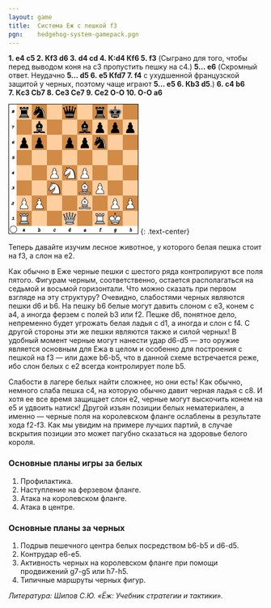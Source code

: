 ```yaml
---
layout: game
title:  Система Еж с пешкой f3
pgn:    hedgehog-system-gamepack.pgn
---
```


**1. e4 c5 2. Кf3 d6 3. d4 cd 4. К:d4 Кf6 5. f3** (Сыграно для того, чтобы перед выводом коня на c3 пропустить пешку на c4.) **5... e6** (Скромный ответ. Неудачно **5... d5 6. e5 Кfd7 7. f4** с ухудшенной французской защитой у черных, поэтому чаще играют **5... e5 6. Кb3 d5**.) **6. c4 b6 7. Кc3 Сb7 8. Сe3 Сe7 9. Сe2 О-О 10. О-О a6**

![Hedgehog System](hedgehog-system.png)
{: .text-center}

Теперь давайте изучим лесное животное, у которого белая пешка стоит на f3, а слон на e2.

Как обычно в Еже черные пешки с шестого ряда контролируют все поля пятого. Фигурам черным, соответственно, остается располагаться на седьмой и восьмой горизонтали. Что можно сказать при первом взгляде на эту структуру? Очевидно, слабостями черных являются пешки d6 и b6. На пешку b6 белые могут давить слоном с e3, конем с a4, а иногда ферзем с полей b3 или f2. Пешке d6, понятное дело, непременно будет угрожать белая ладья с d1, а иногда и слон с f4. С другой стороны эти же пешки являются также и силой черных! В удобный момент черные могут нанести удар d6-d5 — это оружие является основным для Ежа в целом и особенно для построения с пешкой на f3 — или даже b6-b5, что в данной схеме встречается реже, ибо слон белых с e2 всегда контролирует поле b5.

Слабости в лагере белых найти сложнее, но они есть! Как обычно, немного слаба пешка c4, на которую обычно давит черная ладья с c8. И хотя ее все время защищает слон e2, черные могут выскочить конем на e5 и удвоить натиск! Другой изъян позиции белых нематериален, а именно — черные поля на королевском фланге ослаблены в результате хода f2-f3. Как мы увидим на примере лучших партий, в случае вскрытия позиции это может пагубно сказаться на здоровье белого короля.

### Основные планы игры за белых

1. Профилактика.
2. Наступление на ферзевом фланге.
3. Атака на королевском фланге.
4. Атака в центре.

### Основные планы за черных

1. Подрыв пешечного центра белых посредством b6-b5 и d6-d5.
2. Контрудар е6-е5.
3. Активность черных на королевском фланге при помощи продвижений g7-g5 или h7-h5.
4. Типичные маршруты черных фигур.

*Литература: Шипов С.Ю. «Ёж: Учебник стратегии и тактики».*
